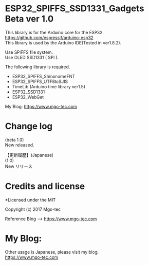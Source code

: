 # ESP32_SPIFFS_SSD1331_Gadgets Beta ver 1.0
This library is for the Arduino core for the ESP32.  
https://github.com/espressif/arduino-esp32  
This library is used by the Arduino IDE(Tested in ver1.8.2).  
  
Use SPIFFS file system.  
Use OLED SSD1331 ( SPI ).  
  
The following library is required.  
- ESP32_SPIFFS_ShinonomeFNT  
- ESP32_SPIFFS_UTF8toSJIS  
- TimeLib (Arduino time library ver1.5)  
- ESP32_SSD1331  
- ESP32_WebGet  
  
My Blog: https://www.mgo-tec.com  

# Change log
(beta 1.0)  
New released.  

【更新履歴】(Japanese)  
(1.0)  
New リリース  
  
  
# Credits and license
*Licensed under the MIT  
  
Copyright (c) 2017 Mgo-tec  
  
Reference Blog --> https://www.mgo-tec.com  
  
# My Blog: 
Other usage is Japanese, please visit my blog.  
https://www.mgo-tec.com  